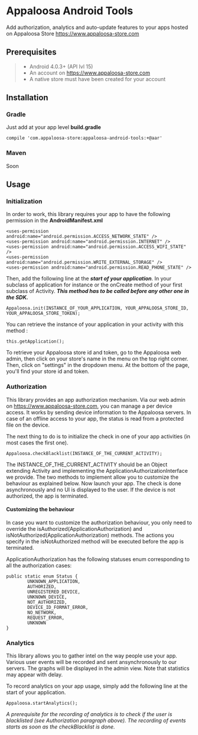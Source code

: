 # Appaloosa Android Tools

Add authorization, analytics and auto-update features to your apps hosted on Appaloosa Store https://www.appaloosa-store.com

## Prerequisites

> - Android 4.0.3+ (API lvl 15)
> - An account on https://www.appaloosa-store.com
> - A native store must have been created for your account

## Installation

### Gradle
Just add at your app level **build.gradle**
```
compile 'com.appaloosa-store:appaloosa-android-tools:+@aar'
```

### Maven
Soon

## Usage

### Initialization
In order to work, this library requires your app to have the following permission in the **AndroidManifest.xml**

```
<uses-permission android:name="android.permission.ACCESS_NETWORK_STATE" />
<uses-permission android:name="android.permission.INTERNET" />
<uses-permission android:name="android.permission.ACCESS_WIFI_STATE" />
<uses-permission android:name="android.permission.WRITE_EXTERNAL_STORAGE" />
<uses-permission android:name="android.permission.READ_PHONE_STATE" />
```

Then, add the following line at the ***start of your application***. In your subclass of application for instance or the onCreate method of your first subclass of Activity. ***This method has to be called before any other one in the SDK.***
```
Appaloosa.init(INSTANCE_OF_YOUR_APPLICATION, YOUR_APPALOOSA_STORE_ID, YOUR_APPALOOSA_STORE_TOKEN);
```
You can retrieve the instance of your application in your activity with this method :
```
this.getApplication();
```
To retrieve your Appaloosa store id and token, go to the Appaloosa web admin, then click on your store's name in the menu on the top right corner. Then, click on "settings" in the dropdown menu. At the bottom of the page, you'll find your store id and token.


### Authorization
This library provides an app authorization mechanism. Via our web admin on https://www.appaloosa-store.com, you can manage a per device access. It works by sending device information to the Appaloosa servers. In case of an offline access to your app, the status is read from a protected file on the device.

The next thing to do is to initialize the check in one of your app activities (in most cases the first one).

```
Appaloosa.checkBlacklist(INSTANCE_OF_THE_CURRENT_ACTIVITY);
```

The INSTANCE_OF_THE_CURRENT_ACTIVITY should be an Object extending Activity and implementing the ApplicationAuthorizationInterface we provide. The two methods to implement allow you to customize the behaviour as explained below.
Now launch your app. The check is done asynchronously and no UI is displayed to the user. If the device is not authorized, the app is terminated.

#### Customizing the behaviour
In case you want to customize the authorization behaviour, you only need to override the isAuthorized(ApplicationAuthorization) and isNotAuthorized(ApplicationAuthorization) methods.
The actions you specify in the isNotAuthorized method will be executed before the app is terminated.

ApplicationAuthorization has the following statuses enum corresponding to all the authorization cases: 
```
public static enum Status {
        UNKNOWN_APPLICATION,
        AUTHORIZED,
        UNREGISTERED_DEVICE,
        UNKNOWN_DEVICE,
        NOT_AUTHORIZED,
        DEVICE_ID_FORMAT_ERROR,
        NO_NETWORK,
        REQUEST_ERROR,
        UNKNOWN
}    
```

### Analytics

This library allows you to gather intel on the way people use your app. Various user events will be recorded and sent ansynchronously to our servers. The graphs will be displayed in the admin view. Note that statistics may appear with delay. 

To record analytics on your app usage, simply add the following line at the start of your application.
```
Appaloosa.startAnalytics();
```
*A prerequisite for the recording of analytics is to check if the user is blacklisted (see Authorization paragraph above). The recording of events starts as soon as the checkBlacklist is done.*